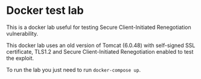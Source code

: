 # Docker test lab

This is a docker lab useful for testing Secure Client-Initiated Renegotiation vulnerability.

This docker lab uses an old version of Tomcat (6.0.48) with self-signed SSL certificate, TLS1.2 and Secure Client-Initiated Renegotiation enabled to test the exploit.

To run the lab you just need to run `docker-compose up`.
